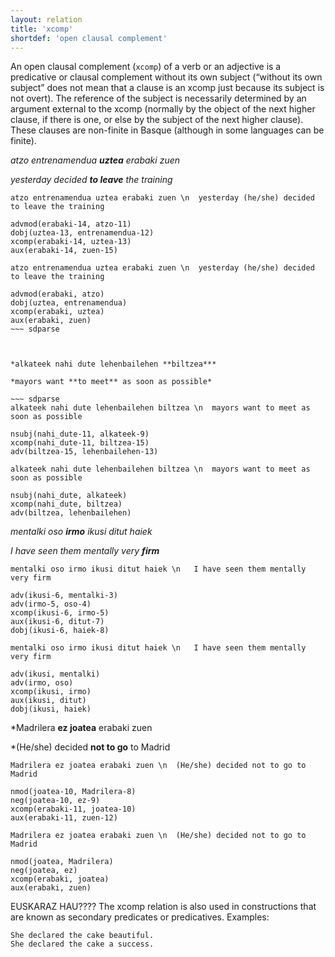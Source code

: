 ```yaml
---
layout: relation
title: 'xcomp'
shortdef: 'open clausal complement'
---
```


An open clausal complement (`xcomp`) of a verb or an adjective is a predicative or clausal complement without its own subject (“without its own subject” does not mean that a clause is an xcomp just because its subject is not overt). The reference of the subject is necessarily determined by an argument external to the xcomp (normally by the object of the next higher clause, if there is one, or else by the subject of the next higher clause). 
These clauses are non-finite in Basque (although in some languages can be finite).

*atzo entrenamendua **uztea** erabaki zuen*

*yesterday decided **to leave** the training* 

~~~ sdparse
atzo entrenamendua uztea erabaki zuen \n  yesterday (he/she) decided to leave the training

advmod(erabaki-14, atzo-11)
dobj(uztea-13, entrenamendua-12)
xcomp(erabaki-14, uztea-13)
aux(erabaki-14, zuen-15)
~~~ 

~~~ sdparse
atzo entrenamendua uztea erabaki zuen \n  yesterday (he/she) decided to leave the training

advmod(erabaki, atzo)
dobj(uztea, entrenamendua)
xcomp(erabaki, uztea)
aux(erabaki, zuen)
~~~ sdparse



*alkateek nahi dute lehenbailehen **biltzea***

*mayors want **to meet** as soon as possible*

~~~ sdparse
alkateek nahi dute lehenbailehen biltzea \n  mayors want to meet as soon as possible

nsubj(nahi_dute-11, alkateek-9)
xcomp(nahi_dute-11, biltzea-15)
adv(biltzea-15, lehenbailehen-13)
~~~ 

~~~ sdparse
alkateek nahi dute lehenbailehen biltzea \n  mayors want to meet as soon as possible

nsubj(nahi_dute, alkateek)
xcomp(nahi_dute, biltzea)
adv(biltzea, lehenbailehen)
~~~ 

*mentalki oso **irmo** ikusi ditut haiek*

*I have seen them mentally very **firm***

~~~ sdparse
mentalki oso irmo ikusi ditut haiek \n   I have seen them mentally very firm

adv(ikusi-6, mentalki-3)
adv(irmo-5, oso-4)
xcomp(ikusi-6, irmo-5)
aux(ikusi-6, ditut-7)
dobj(ikusi-6, haiek-8)
~~~ 

~~~ sdparse
mentalki oso irmo ikusi ditut haiek \n   I have seen them mentally very firm

adv(ikusi, mentalki)
adv(irmo, oso)
xcomp(ikusi, irmo)
aux(ikusi, ditut)
dobj(ikusi, haiek)
~~~ 




*Madrilera **ez joatea** erabaki zuen

*(He/she) decided **not to go** to Madrid

~~~ sdparse
Madrilera ez joatea erabaki zuen \n  (He/she) decided not to go to Madrid

nmod(joatea-10, Madrilera-8)
neg(joatea-10, ez-9)
xcomp(erabaki-11, joatea-10)
aux(erabaki-11, zuen-12)
~~~ 

~~~ sdparse
Madrilera ez joatea erabaki zuen \n  (He/she) decided not to go to Madrid

nmod(joatea, Madrilera)
neg(joatea, ez)
xcomp(erabaki, joatea)
aux(erabaki, zuen)
~~~ 


EUSKARAZ HAU????
The xcomp relation is also used in constructions that are known as secondary predicates or predicatives. Examples:

    She declared the cake beautiful.
    She declared the cake a success.

